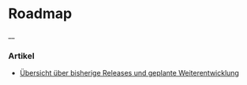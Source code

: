 #  Roadmap

__

###  Artikel

  * [ Übersicht über bisherige Releases und geplante Weiterentwicklung ](/dokumentation/roadmap/uebersicht-ueber-die-releases/)

